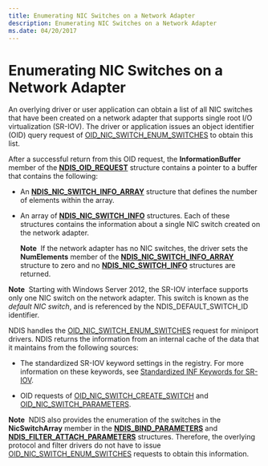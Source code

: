 ```yaml
---
title: Enumerating NIC Switches on a Network Adapter
description: Enumerating NIC Switches on a Network Adapter
ms.date: 04/20/2017
---
```


# Enumerating NIC Switches on a Network Adapter


An overlying driver or user application can obtain a list of all NIC switches that have been created on a network adapter that supports single root I/O virtualization (SR-IOV). The driver or application issues an object identifier (OID) query request of [OID\_NIC\_SWITCH\_ENUM\_SWITCHES](./oid-nic-switch-enum-switches.md) to obtain this list.

After a successful return from this OID request, the **InformationBuffer** member of the [**NDIS\_OID\_REQUEST**](/windows-hardware/drivers/ddi/oidrequest/ns-oidrequest-ndis_oid_request) structure contains a pointer to a buffer that contains the following:

-   An [**NDIS\_NIC\_SWITCH\_INFO\_ARRAY**](/windows-hardware/drivers/ddi/ntddndis/ns-ntddndis-_ndis_nic_switch_delete_vport_parameters) structure that defines the number of elements within the array.

-   An array of [**NDIS\_NIC\_SWITCH\_INFO**](/windows-hardware/drivers/ddi/ntddndis/ns-ntddndis-_ndis_nic_switch_info) structures. Each of these structures contains the information about a single NIC switch created on the network adapter.

    **Note**  If the network adapter has no NIC switches, the driver sets the **NumElements** member of the [**NDIS\_NIC\_SWITCH\_INFO\_ARRAY**](/windows-hardware/drivers/ddi/ntddndis/ns-ntddndis-_ndis_nic_switch_delete_vport_parameters) structure to zero and no [**NDIS\_NIC\_SWITCH\_INFO**](/windows-hardware/drivers/ddi/ntddndis/ns-ntddndis-_ndis_nic_switch_info) structures are returned.

     

**Note**  Starting with Windows Server 2012, the SR-IOV interface supports only one NIC switch on the network adapter. This switch is known as the *default NIC switch*, and is referenced by the NDIS\_DEFAULT\_SWITCH\_ID identifier.

 

NDIS handles the [OID\_NIC\_SWITCH\_ENUM\_SWITCHES](./oid-nic-switch-enum-switches.md) request for miniport drivers. NDIS returns the information from an internal cache of the data that it maintains from the following sources:

-   The standardized SR-IOV keyword settings in the registry. For more information on these keywords, see [Standardized INF Keywords for SR-IOV](standardized-inf-keywords-for-sr-iov.md).

-   OID requests of [OID\_NIC\_SWITCH\_CREATE\_SWITCH](./oid-nic-switch-create-switch.md) and [OID\_NIC\_SWITCH\_PARAMETERS](./oid-nic-switch-parameters.md).

**Note**  NDIS also provides the enumeration of the switches in the **NicSwitchArray** member in the [**NDIS\_BIND\_PARAMETERS**](/windows-hardware/drivers/ddi/ndis/ns-ndis-_ndis_bind_parameters) and [**NDIS\_FILTER\_ATTACH\_PARAMETERS**](/windows-hardware/drivers/ddi/ndis/ns-ndis-_ndis_filter_attach_parameters) structures. Therefore, the overlying protocol and filter drivers do not have to issue [OID\_NIC\_SWITCH\_ENUM\_SWITCHES](./oid-nic-switch-enum-switches.md) requests to obtain this information.

 

 

